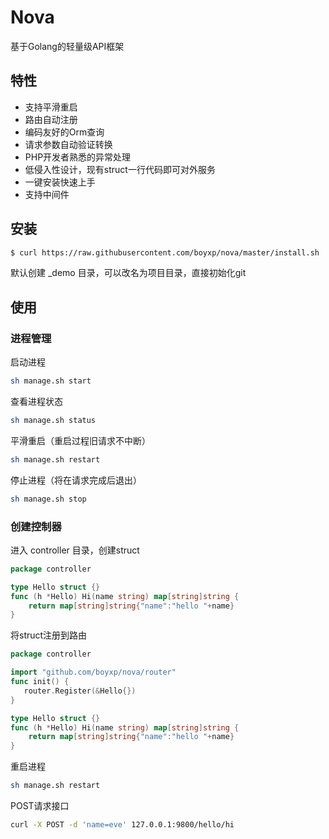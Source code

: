 # Nova

基于Golang的轻量级API框架

## 特性


* 支持平滑重启
* 路由自动注册
* 编码友好的Orm查询
* 请求参数自动验证转换
* PHP开发者熟悉的异常处理
* 低侵入性设计，现有struct一行代码即可对外服务
* 一键安装快速上手
* 支持中间件

## 安装
```bash
$ curl https://raw.githubusercontent.com/boyxp/nova/master/install.sh | sh
```
默认创建 _demo 目录，可以改名为项目目录，直接初始化git

## 使用

### 进程管理

启动进程
```bash
sh manage.sh start
```
查看进程状态
```bash
sh manage.sh status
```
平滑重启（重启过程旧请求不中断）
```bash
sh manage.sh restart
```

停止进程（将在请求完成后退出）
```bash
sh manage.sh stop
```

### 创建控制器
进入 controller 目录，创建struct
```go
package controller

type Hello struct {}
func (h *Hello) Hi(name string) map[string]string {
	return map[string]string{"name":"hello "+name}
}
```

将struct注册到路由

```go
package controller

import "github.com/boyxp/nova/router"
func init() {
   router.Register(&Hello{})
}

type Hello struct {}
func (h *Hello) Hi(name string) map[string]string {
	return map[string]string{"name":"hello "+name}
}
```
重启进程
```bash
sh manage.sh restart
```
POST请求接口
```bash
curl -X POST -d 'name=eve' 127.0.0.1:9800/hello/hi
```
